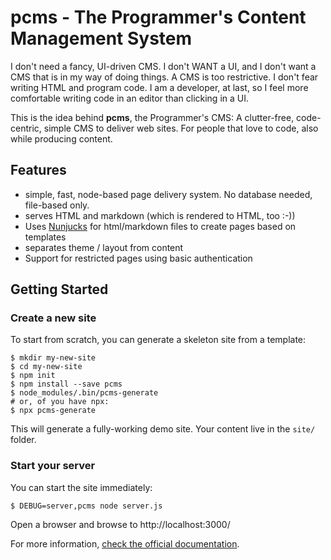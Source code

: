 pcms - The Programmer's Content Management System
================================================

I don't need a fancy, UI-driven CMS. I don't WANT a  UI, and I don't want a CMS that is in my way of doing things.
A CMS is too restrictive. I don't fear writing HTML and program code. I am a developer, at last, so I feel more
comfortable writing code in an editor than clicking in a UI.

This is the idea behind **pcms**, the Programmer's CMS: A clutter-free, code-centric, simple CMS to deliver web sites. For people that
love to code, also while producing content.

Features
----------

* simple, fast, node-based page delivery system. No database needed, file-based only.
* serves HTML and markdown (which is rendered to HTML, too :-))
* Uses [Nunjucks](https://mozilla.github.io/nunjucks) for html/markdown files to create pages based on templates
* separates theme / layout from content
* Support for restricted pages using basic authentication

Getting Started
-----------------

### Create a new site

To start from scratch, you can generate a skeleton site from a template:

```
$ mkdir my-new-site
$ cd my-new-site
$ npm init
$ npm install --save pcms
$ node_modules/.bin/pcms-generate
# or, of you have npx:
$ npx pcms-generate
```
This will generate a fully-working demo site. Your content live in the `site/` folder.

### Start your server

You can start the site immediately:

```
$ DEBUG=server,pcms node server.js
```

Open a browser and browse to http://localhost:3000/

For more information, [check the official documentation](https://pcms.alexi.ch).

